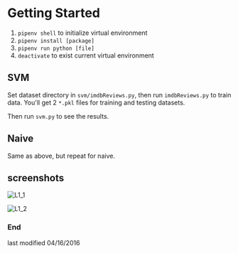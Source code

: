 # Getting Started

1. `pipenv shell` to initialize virtual environment
2. `pipenv install [package]`
3. `pipenv run python [file]`
4. `deactivate` to exist current virtual environment

## SVM

Set dataset directory in `svm/imdbReviews.py`, then run `imdbReviews.py` to train data. You'll get 2 `*.pkl` files for training and testing datasets.

Then run `svm.py` to see the results.

## Naive

Same as above, but repeat for naive.

## screenshots

![L1_1](https://github.com/changhuixu/sentiment-analysis-using-python/blob/master/naive/naive-demo-screenshot.png "Naive Bayes code")

![L1_2](https://github.com/changhuixu/sentiment-analysis-using-python/blob/master/svm/svm-demo-screenshot.png "SVM code")

### End

last modified 04/16/2016
